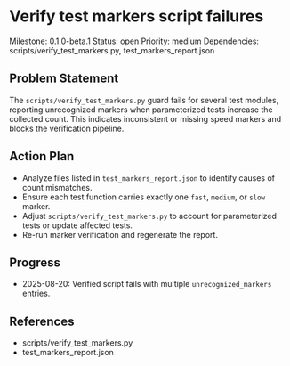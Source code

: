 # Verify test markers script failures
Milestone: 0.1.0-beta.1
Status: open
Priority: medium
Dependencies: scripts/verify_test_markers.py, test_markers_report.json

## Problem Statement
The `scripts/verify_test_markers.py` guard fails for several test modules, reporting unrecognized markers when parameterized tests increase the collected count. This indicates inconsistent or missing speed markers and blocks the verification pipeline.

## Action Plan
- Analyze files listed in `test_markers_report.json` to identify causes of count mismatches.
- Ensure each test function carries exactly one `fast`, `medium`, or `slow` marker.
- Adjust `scripts/verify_test_markers.py` to account for parameterized tests or update affected tests.
- Re-run marker verification and regenerate the report.

## Progress
- 2025-08-20: Verified script fails with multiple `unrecognized_markers` entries.

## References
- scripts/verify_test_markers.py
- test_markers_report.json
